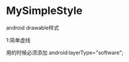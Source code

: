 # MySimpleStyle
android drawable样式

1:简单虚线
<shape xmlns:android="http://schemas.android.com/apk/res/android"
    android:shape="line"
    >
    <!-- dashGap 虚线间隔(0时 实线)  dashWidth 每一段线宽() width(高度)-->
    <stroke android:color="#e6e6e6" android:dashGap="3dp" android:dashWidth="8dp" android:width="2dp"/>
    <size android:height="2px"/>
</shape>

用的时候必须添加 android:layerType="software";


